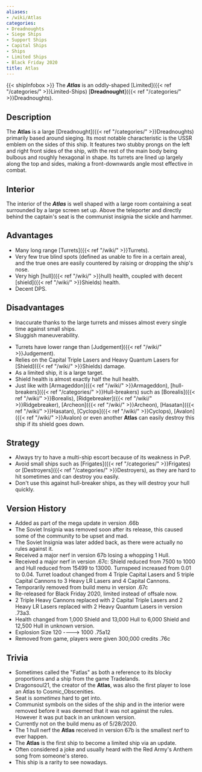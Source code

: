```yaml
---
aliases:
- /wiki/Atlas
categories:
- Dreadnoughts
- Siege Ships
- Support Ships
- Capital Ships
- Ships
- Limited Ships
- Black Friday 2020
title: Atlas
---
```


{{< shipInfobox >}} The **_Atlas_** is an oddly-shaped [Limited]({{< ref "/categories/" >}}Limited-Ships) [**Dreadnought**]({{< ref "/categories/" >}}Dreadnoughts). 

## Description

The **Atlas** is a large [Dreadnought]({{< ref "/categories/" >}}Dreadnoughts) primarily based around sieging. Its most notable characteristic is the USSR emblem on the sides of this ship. It features two stubby prongs on the left and right front sides of the ship, with the rest of the main body being bulbous and roughly hexagonal in shape. Its turrets are lined up largely along the top and sides, making a front-downwards angle most effective in combat.

## Interior

The interior of the **_Atlas_** is well shaped with a large room containing a seat surrounded by a large screen set up. Above the teleporter and directly behind the captain's seat is the communist insignia the sickle and hammer.

## Advantages

- Many long range [Turrets]({{< ref "/wiki/" >}}Turrets).
- Very few true blind spots (defined as unable to fire in a certain area), and the true ones are easily countered by raising or dropping the ship's nose.
- Very high [hull]({{< ref "/wiki/" >}}hull) health, coupled with decent [shield]({{< ref "/wiki/" >}}Shields) health.
- Decent DPS.

## Disadvantages

- Inaccurate thanks to the large turrets and misses almost every single time against small ships.
- Sluggish maneuverability.

<!-- -->

- Turrets have lower range than [Judgement]({{< ref "/wiki/" >}}Judgement).
- Relies on the Capital Triple Lasers and Heavy Quantum Lasers for [Shield]({{< ref "/wiki/" >}}Shields) damage.
- As a limited ship, it is a large target.
- Shield health is almost exactly half the hull health.
- Just like with [Armageddon]({{< ref "/wiki/" >}}Armageddon), [hull-breakers]({{< ref "/categories/" >}}Hull-breakers) such as [Borealis]({{< ref "/wiki/" >}}Borealis), [Ridgebreaker]({{< ref "/wiki/" >}}Ridgebreaker), [Archeon]({{< ref "/wiki/" >}}Archeon), [Hasatan]({{< ref "/wiki/" >}}Hasatan), [Cyclops]({{< ref "/wiki/" >}}Cyclops), [Avalon]({{< ref "/wiki/" >}}Avalon) or even another **Atlas** can easily destroy this ship if its shield goes down.

## Strategy

- Always try to have a multi-ship escort because of its weakness in PvP.
- Avoid small ships such as [Frigates]({{< ref "/categories/" >}}Frigates) or [Destroyers]({{< ref "/categories/" >}}Destroyers), as they are hard to hit sometimes and can destroy you easily.
- Don't use this against hull-breaker ships, as they will destroy your hull quickly.

## Version History 

- Added as part of the mega update in version .66b
- The Soviet Insignia was removed soon after its release, this caused some of the community to be upset and mad.
- The Soviet Insignia was later added back, as there were actually no rules against it.
- Received a major nerf in version 67b losing a whopping 1 Hull.
- Received a major nerf in version .67c: Shield reduced from 7500 to 1000 and Hull reduced from 15499 to 13000. Turnspeed increased from 0.01 to 0.04. Turret loadout changed from 4 Triple Capital Lasers and 5 triple Capital Cannons to 3 Heavy LR Lasers and 4 Capital Cannons.
- Temporarily removed from build menu in version .67c
- Re-released for Black Friday 2020, limited instead of offsale now.
- 2 Triple Heavy Cannons replaced with 2 Capital Triple Lasers and 2 Heavy LR Lasers replaced with 2 Heavy Quantum Lasers in version .73a3.
- Health changed from 1,000 Shield and 13,000 Hull to 6,000 Shield and 12,500 Hull in unknown version.
- Explosion Size 120 ----> 1000 .75a12
- Removed from game, players were given 300,000 credits .76c

## Trivia

- Sometimes called the "Fatlas" as both a reference to its blocky proportions and a ship from the game Tradelands.
- Dragonsoul21, the creator of the **Atlas**, was also the first player to lose an Atlas to Cosmic_Obscenities.
- Seat is _sometimes_ hard to get into.
- Communist symbols on the sides of the ship and in the interior were removed before it was deemed that it was not against the rules. However it was put back in an unknown version.
- Currently not on the build menu as of 5/28/2020.
- The 1 hull nerf the **Atlas** received in version 67b is the smallest nerf to ever happen.
- The **Atlas** is the first ship to become a limited ship via an update.
- Often considered a joke and usually heard with the Red Army's Anthem song from someone's stereo.
- This ship is a rarity to see nowadays.